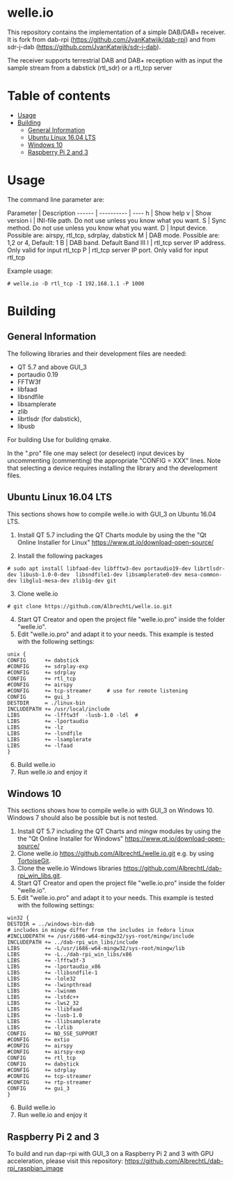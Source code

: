 welle.io
=====================
This repository contains the implementation of a simple DAB/DAB+ receiver. 
It is fork from dab-rpi (https://github.com/JvanKatwijk/dab-rpi) and from sdr-j-dab (https://github.com/JvanKatwijk/sdr-j-dab).

The receiver supports terrestrial DAB and DAB+ reception with as input the sample stream from a dabstick (rtl_sdr) or a rtl_tcp server


Table of contents
====

  * [Usage](#usage)
  * [Building](#building)
    * [General Information](#general-information)
    * [Ubuntu Linux 16.04 LTS](#ubuntu-linux-1604-lts)
    * [Windows 10](#windows-10)
    * [Raspberry Pi 2 and 3](#raspberry-pi-2-and-3)

Usage
=====
The command line parameter are:

Parameter | Description
------ | ---------- | ----
h | Show help 
v | Show version 
i | INI-file path. Do not use unless you know what you want.
S | Sync method. Do not use unless you know what you want.
D | Input device. Possible are: airspy, rtl_tcp, sdrplay, dabstick 
M | DAB mode. Possible are: 1,2 or 4, Default: 1 
B | DAB band. Default Band III
I | rtl_tcp server IP address. Only valid for input rtl_tcp 
P | rtl_tcp server IP port. Only valid for input rtl_tcp

Example usage:
  
  ```
# welle.io -D rtl_tcp -I 192.168.1.1 -P 1000
  ```
  
Building
====================

General Information
---
The following libraries and their development files are needed:
* QT 5.7 and above GUI_3
* portaudio 0.19
* FFTW3f
* libfaad
* libsndfile
* libsamplerate
* zlib
* librtlsdr (for dabstick),
* libusb

For building 
Use for building qmake.

In the ".pro" file one may select (or deselect) input devices by uncommenting (commenting) the appropriate "CONFIG = XXX" lines.
Note that selecting a device requires installing the library and the development files.

Ubuntu Linux 16.04 LTS
---
This sections shows how to compile welle.io with GUI_3 on Ubuntu 16.04 LTS. 

1. Install QT 5.7 including the QT Charts module by using the the "Qt Online Installer for Linux" https://www.qt.io/download-open-source/

2. Install the following packages

  ```
# sudo apt install libfaad-dev libfftw3-dev portaudio19-dev librtlsdr-dev libusb-1.0-0-dev  libsndfile1-dev libsamplerate0-dev mesa-common-dev libglu1-mesa-dev zlib1g-dev git
  ```
3. Clone welle.io

  ```
# git clone https://github.com/AlbrechtL/welle.io.git
  ```

4. Start QT Creator and open the project file "welle.io.pro" inside the folder "welle.io".
5. Edit "welle.io.pro" and adapt it to your needs. This example is tested with the following settings:

  ```
unix {
CONFIG		+= dabstick
#CONFIG		+= sdrplay-exp
#CONFIG		+= sdrplay
CONFIG		+= rtl_tcp
#CONFIG		+= airspy
#CONFIG		+= tcp-streamer		# use for remote listening
CONFIG		+= gui_3
DESTDIR		= ./linux-bin
INCLUDEPATH	+= /usr/local/include
LIBS		+= -lfftw3f  -lusb-1.0 -ldl  #
LIBS		+= -lportaudio
LIBS		+= -lz
LIBS		+= -lsndfile
LIBS		+= -lsamplerate
LIBS		+= -lfaad
}
  ```

6. Build welle.io
7. Run welle.io and enjoy it

Windows 10
---
This sections shows how to compile welle.io with GUI_3 on Windows 10. Windows 7 should also be possible but is not tested. 

1. Install QT 5.7 including the QT Charts and mingw modules by using the the "Qt Online Installer for Windows" https://www.qt.io/download-open-source/
2. Clone welle.io https://github.com/AlbrechtL/welle.io.git e.g. by using [TortoiseGit](https://tortoisegit.org).
3. Clone the welle.io Windows libraries https://github.com/AlbrechtL/dab-rpi_win_libs.git.
4. Start QT Creator and open the project file "welle.io.pro" inside the folder "welle.io".
5. Edit "welle.io.pro" and adapt it to your needs. This example is tested with the following settings:

  ```
win32 {
DESTDIR	= ../windows-bin-dab
# includes in mingw differ from the includes in fedora linux
#INCLUDEPATH += /usr/i686-w64-mingw32/sys-root/mingw/include
INCLUDEPATH += ../dab-rpi_win_libs/include
LIBS		+= -L/usr/i686-w64-mingw32/sys-root/mingw/lib
LIBS		+= -L../dab-rpi_win_libs/x86
LIBS		+= -lfftw3f-3
LIBS		+= -lportaudio_x86
LIBS		+= -llibsndfile-1
LIBS		+= -lole32
LIBS		+= -lwinpthread
LIBS		+= -lwinmm
LIBS 		+= -lstdc++
LIBS		+= -lws2_32
LIBS		+= -llibfaad
LIBS		+= -lusb-1.0
LIBS		+= -llibsamplerate
LIBS		+= -lzlib
CONFIG		+= NO_SSE_SUPPORT 
#CONFIG		+= extio
#CONFIG		+= airspy
#CONFIG		+= airspy-exp
CONFIG		+= rtl_tcp
CONFIG		+= dabstick
#CONFIG		+= sdrplay
#CONFIG		+= tcp-streamer
#CONFIG		+= rtp-streamer
CONFIG		+= gui_3
}
  ```

6. Build welle.io
7. Run welle.io and enjoy it

Raspberry Pi 2 and 3
---
To build and run dap-rpi with GUI_3 on a Raspberry Pi 2 and 3 with GPU acceleration, please visit this repository: https://github.com/AlbrechtL/dab-rpi_raspbian_image


